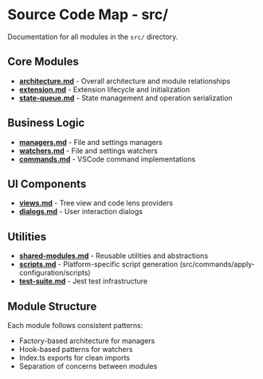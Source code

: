 # Source Code Map - src/

Documentation for all modules in the `src/` directory.

## Core Modules

- **[architecture.md](architecture.md)** - Overall architecture and module relationships
- **[extension.md](extension.md)** - Extension lifecycle and initialization
- **[state-queue.md](state-queue.md)** - State management and operation serialization

## Business Logic

- **[managers.md](managers.md)** - File and settings managers
- **[watchers.md](watchers.md)** - File and settings watchers
- **[commands.md](commands.md)** - VSCode command implementations

## UI Components

- **[views.md](views.md)** - Tree view and code lens providers
- **[dialogs.md](dialogs.md)** - User interaction dialogs

## Utilities

- **[shared-modules.md](shared-modules.md)** - Reusable utilities and abstractions
- **[scripts.md](scripts.md)** - Platform-specific script generation (src/commands/apply-configuration/scripts)
- **[test-suite.md](test-suite.md)** - Jest test infrastructure

## Module Structure

Each module follows consistent patterns:
- Factory-based architecture for managers
- Hook-based patterns for watchers
- Index.ts exports for clean imports
- Separation of concerns between modules